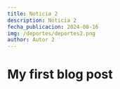 ```yaml
---
title: Noticia 2
description: Noticia 2
fecha_publicacion: 2024-08-16
img: /deportes/deportes2.png
author: Autor 2
---
```

# My first blog post

<info-box>
  <template #info-box>
    This is a vue component inside markdown using slots
  </template>
</info-box>